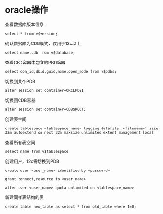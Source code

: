 # oracle操作

查看数据库版本信息

```
select * from v$version;
```

确认数据库为CDB模式，仅用于12c以上

```
select name,cdb from v$database;
```

查看CBD容器中包含的PBD容器

```
select con_id,dbid,guid,name,open_mode from v$pdbs;
```

切换到某个PDB

```
alter session set container=ORCLPDB1
```

切换回CDB容器

```
alter session set container=CDB$ROOT;
```

创建表空间

```
create tablespace <tablespace_name> logging datafile '<filename>' size 32m autoextend on next 32m maxsize unlimited extent management local
```

查看所有表空间

```
select name from v$tablespace
```

创建用户，12c需切换到PDB

```
create user <user_name> identified by <password>

grant connect,resource to <user_name>

alter user <user_name> quota unlimited on <tablespace_name>

```

新建同样表结构的表

```
create table new_table as select * from old_table where 1=0;
```
